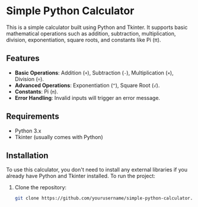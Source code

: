 # Simple Python Calculator

This is a simple calculator built using Python and Tkinter. It supports basic mathematical operations such as addition, subtraction, multiplication, division, exponentiation, square roots, and constants like Pi (π).

## Features

- **Basic Operations**: Addition (`+`), Subtraction (`-`), Multiplication (`×`), Division (`÷`).
- **Advanced Operations**: Exponentiation (`^`), Square Root (`√`).
- **Constants**: Pi (`π`).
- **Error Handling**: Invalid inputs will trigger an error message.

## Requirements

- Python 3.x
- Tkinter (usually comes with Python)

## Installation

To use this calculator, you don't need to install any external libraries if you already have Python and Tkinter installed. To run the project:

1. Clone the repository:

   ```bash
   git clone https://github.com/yourusername/simple-python-calculator.git
